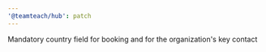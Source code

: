 ```yaml
---
'@teamteach/hub': patch
---
```


Mandatory country field for booking and for the organization's key contact
